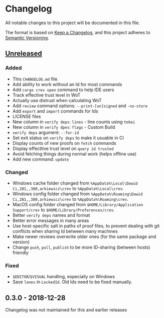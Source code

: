 # Changelog
All notable changes to this project will be documented in this file.

The format is based on [Keep a Changelog](https://keepachangelog.com/en/1.0.0/),
and this project adheres to [Semantic Versioning](https://semver.org/spec/v2.0.0.html).

## [Unreleased](https://github.com/dpc/crev/compare/cargo-crev-v0.3.0...HEAD)
### Added
- This `CHANGELOG.md` file.
- Add ability to work without an Id for most commands
- Add `cargo crev open` command to help IDE users
- Track effective trust level in WoT
- Actually use distrust when calculating WoT
- Add `review` command options: `--print-[un]signed` and `-no-store`
- Add `export` and `import` commands for Ids
- LICENSE files
- New column in `verify deps`: `lines` - line counts using `tokei`
- New column in `verify dpes`: `flags` - Custom Build
- `verify deps` argument: `--for-id`
- Set exit status on `verify deps` to make it usuable in CI
- Display counts of new proofs on `fetch` commands
- Display effecttive trust level on `query id trusted`
- Avoid fetching things during normal work (helps offline use)
- Add new command: `update`

### Changed
- Windows cache folder changed from `%AppData%\Local\Dawid Ci,281,,380,arkiewicz\crev` to `%AppData%\Local\crev`.
- Windows config folder changed from `%AppData%\Roaming\Dawid Ci,281,,380,arkiewicz\crev` to `%AppData%\Roaming\crev`.
- MacOS config folder changed from `$HOME/Library/Application Support/crev` to `$HOME/Library/Preferences/crev`.
- Better `verify deps` names and format
- Better error messages in many areas
- Use host-specific salt in paths of proof files, to prevent dealing with git conflicts when sharing Id between many machines
- Make newer reviews overwrite older ones (for the same package and version)
- Change `push`, `pull`, `publish` to be more ID-sharing (between hosts) friendly

### Fixed
- `$EDITOR`/`$VISUAL` handling, especially on Windows
- Save `lanes` in `LockedId`. Old Ids need to be fixed manually.

## 0.3.0 - 2018-12-28

Changelog was not maintained for this and earlier releases
